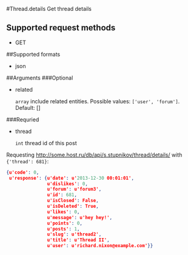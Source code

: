 #Thread.details
Get thread details

## Supported request methods 
* GET

##Supported formats
* json

##Arguments
###Optional
* related

   ```array``` include related entities. Possible values: ```['user', 'forum']```. Default: []


###Requried
* thread

   ```int``` thread id of this post


Requesting http://some.host.ru/db/api/s.stupnikov/thread/details/ with ```{'thread': 681}```:
```json
{u'code': 0,
 u'response': {u'date': u'2013-12-30 00:01:01',
               u'dislikes': 0,
               u'forum': u'forum3',
               u'id': 681,
               u'isClosed': False,
               u'isDeleted': True,
               u'likes': 0,
               u'message': u'hey hey!',
               u'points': 0,
               u'posts': 1,
               u'slug': u'thread2',
               u'title': u'Thread II',
               u'user': u'richard.nixon@example.com'}}
```
